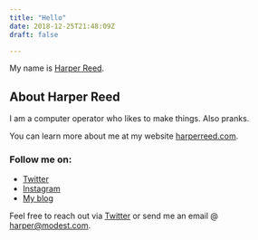 ```yaml
---
title: "Hello"
date: 2018-12-25T21:48:09Z
draft: false

---
```


My name is [Harper Reed](https://harperreed.com).

## About Harper Reed

I am a computer operator who likes to make things. Also pranks. 

You can learn more about me at my website [harperreed.com](https://harperreed.com).

### Follow me on: 

* [Twitter](http://twitter.com/harper)
* [Instagram](http://instagram.com/harperreed)
* [My blog](https://harper.blog)


Feel free to reach out via [Twitter](http://twitter.com/harper) or send me an email @ [harper@modest.com](mailto:harper@modest.com). 